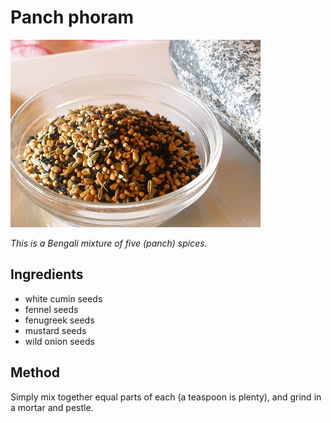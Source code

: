 # Panch phoram

![Panch phoram](resources/panch.jpg)

*This is a Bengali mixture of five (panch) spices.*

## Ingredients
- white cumin seeds
- fennel seeds
- fenugreek seeds
- mustard seeds
- wild onion seeds

## Method 
Simply mix together equal parts of each (a teaspoon is plenty), and grind in a mortar and pestle.